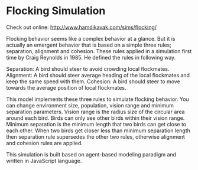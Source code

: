 Flocking Simulation
===================
Check out online: http://www.hamdikavak.com/sims/flocking/

Flocking behavior seems like a complex behavior at a glance. But it is actually an emergent behavior that is based on a simple three rules; separation, alignment and cohesion. These rules applied in a simulation first time by Craig Reynolds in 1985. He defined the rules in following way.

Separation: A bird should steer to avoid crowding local flockmates. Alignment: A bird should steer average heading of the local flockmates and keep the same speed with them. Cohesion: A bird should steer to move towards the average position of local flockmates.

This model implements these three rules to simulate flocking behavior. You can change environment size, population, vision range and minimum separation parameters. Vision range is the radius size of the circular area around each bird. Birds can only see other birds within their vision range. Minimum separation is the minimum length that two birds can get close to each other. When two birds get closer less than minimum separation length then separation rule supersedes the other two rules, otherwise alignment and cohesion rules are applied.

This simulation is built based on agent-based modeling paradigm and written in JavaScript language.
